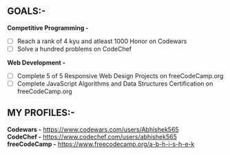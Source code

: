 ## GOALS:-
<b>Competitive Programming -</b>
- [ ] Reach a rank of 4 kyu and atleast 1000 Honor on Codewars
- [ ] Solve a hundred problems on CodeChef

<b>Web Development -</b>
- [ ] Complete 5 of 5 Responsive Web Design Projects on freeCodeCamp.org
- [ ] Complete JavaScript Algorithms and Data Structures Certification on freeCodeCamp.org

## MY PROFILES:-
<b>Codewars -</b> https://www.codewars.com/users/Abhishek565<br>
<b>CodeChef -</b> https://www.codechef.com/users/abhishek565<br>
<b>freeCodeCamp -</b> https://www.freecodecamp.org/a-b-h-i-s-h-e-k<br>

